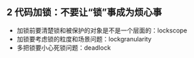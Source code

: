 ## 2 代码加锁：不要让“锁”事成为烦心事
- 加锁前要清楚锁和被保护的对象是不是一个层面的：lockscope
- 加锁要考虑锁的粒度和场景问题：lockgranularity
- 多把锁要小心死锁问题：deadlock
